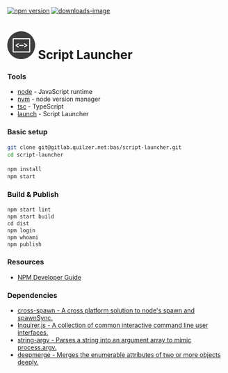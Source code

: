 [![npm version](https://badge.fury.io/js/script-launcher.svg)](https://www.npmjs.com/package/script-launcher)
[![downloads-image](https://img.shields.io/npm/dm/script-launcher.svg)](https://www.npmjs.com/package/script-launcher)

# ![Logo](docs/readme-logo.png) Script Launcher

### Tools
* [node](https://nodejs.org/en/) - JavaScript runtime
* [nvm](https://github.com/creationix/nvm) - node version manager
* [tsc](https://www.typescriptlang.org/) - TypeScript
* [launch](https://www.npmjs.com/package/script-launcher) - Script Launcher

### Basic setup
``` bash
git clone git@gitlab.quilzer.net:bas/script-launcher.git
cd script-launcher

npm install
npm start
```

### Build & Publish
```
npm start lint
npm start build
cd dist
npm login
npm whoami
npm publish
```

### Resources
* [NPM Developer Guide](https://docs.npmjs.com/misc/developers#before-publishing-make-sure-your-package-installs-and-works)

### Dependencies 
* [cross-spawn - A cross platform solution to node's spawn and spawnSync.](https://www.npmjs.com/package/cross-spawn)
* [Inquirer.js - A collection of common interactive command line user interfaces.](https://www.npmjs.com/package/inquirer)
* [string-argv - Parses a string into an argument array to mimic process.argv.](https://www.npmjs.com/package/string-argv)
* [deepmerge - Merges the enumerable attributes of two or more objects deeply.](https://www.npmjs.com/package/deepmerge)
